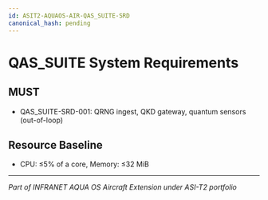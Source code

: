 ```yaml
---
id: ASIT2-AQUAOS-AIR-QAS_SUITE-SRD
canonical_hash: pending
---
```


# QAS_SUITE System Requirements

## MUST
- QAS_SUITE-SRD-001: QRNG ingest, QKD gateway, quantum sensors (out-of-loop)

## Resource Baseline
- CPU: ≤5% of a core, Memory: ≤32 MiB

---
*Part of INFRANET AQUA OS Aircraft Extension under ASI-T2 portfolio*
